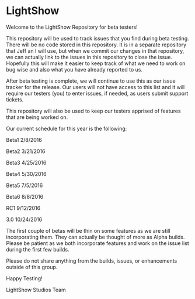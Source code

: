 # LightShow

Welcome to the LightShow Repository for beta testers!

This repository will be used to track issues that you find during beta testing. There will be no code stored in this repository. It is in a separate repository that Jeff an I will use, but when we commit our changes in that repository, we can actually link to the issues in this repository to close the issue. Hopefully this will make it easier to keep track of what we need to work on bug wise and also what you have already reported to us.

After beta testing is complete, we will continue to use this as our issue tracker for the release. Our users will not have access to this list and it will require our testers (you) to enter issues, if needed, as users submit support tickets.

This repository will also be used to keep our testers apprised of features that are being worked on.

Our current schedule for this year is the following:

Beta1 2/8/2016

Beta2 3/21/2016

Beta3 4/25/2016

Beta4 5/30/2016

Beta5 7/5/2016

Beta6 8/8/2016

RC1 9/12/2016

3.0 10/24/2016

The first couple of betas will be thin on some features as we are still incorporating them. They can actually be thought of more as Alpha builds. Please be patient as we both incorporate features and work on the issue list during the first few builds.

Please do not share anything from the builds, issues, or enhancements outside of this group.

Happy Testing!

LightShow Studios Team
